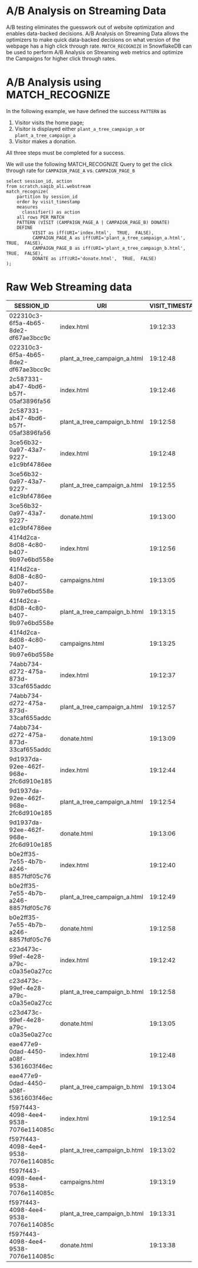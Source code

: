 # A/B Analysis on Streaming Data
A/B testing eliminates the guesswork out of website optimization and enables data-backed decisions. A/B Analysis on Streaming Data allows the optimizers to make quick data-backed decisions on what version of the webpage has a high click through rate. `MATCH_RECOGNIZE` in SnowflakeDB can be used to perform A/B Analysis on Streaming web metrics and optimize the Campaigns for higher click through rates.

# A/B Analysis using MATCH_RECOGNIZE
In the following example, we have defined the success `PATTERN` as 
1. Visitor visits the home page;
2. Visitor is displayed either `plant_a_tree_campaign_a` or `plant_a_tree_campaign_a`
3. Visitor makes a donation.

All three steps must be completed for a success.

We will use the following MATCH_RECOGNIZE Query to get the click through rate for `CAMPAIGN_PAGE_A` vs. `CAMPAIGN_PAGE_B`

```
select session_id, action
from scratch.saqib_ali.webstream
match_recognize(
    partition by session_id
    order by visit_timestamp
    measures
      classifier() as action
    all rows PER MATCH
    PATTERN (VISIT (CAMPAIGN_PAGE_A | CAMPAIGN_PAGE_B) DONATE)
    DEFINE
          VISIT as iff(URI='index.html',  TRUE,  FALSE),
          CAMPAIGN_PAGE_A as iff(URI='plant_a_tree_campaign_a.html',  TRUE,  FALSE),
          CAMPAIGN_PAGE_B as iff(URI='plant_a_tree_campaign_b.html',  TRUE,  FALSE),
          DONATE as iff(URI='donate.html',  TRUE,  FALSE)
);
```


# Raw Web Streaming data
| SESSION_ID                           | URI                          | VISIT_TIMESTAMP |
|--------------------------------------|------------------------------|-----------------|
| 022310c3-6f5a-4b65-8de2-df67ae3bcc9c | index.html                   | 19:12:33        |
| 022310c3-6f5a-4b65-8de2-df67ae3bcc9c | plant_a_tree_campaign_a.html | 19:12:48        |
| 2c587331-ab47-4bd6-b57f-05af3896fa56 | index.html                   | 19:12:46        |
| 2c587331-ab47-4bd6-b57f-05af3896fa56 | plant_a_tree_campaign_b.html | 19:12:58        |
| 3ce56b32-0a97-43a7-9227-e1c9bf4786ee | index.html                   | 19:12:48        |
| 3ce56b32-0a97-43a7-9227-e1c9bf4786ee | plant_a_tree_campaign_a.html | 19:12:55        |
| 3ce56b32-0a97-43a7-9227-e1c9bf4786ee | donate.html                  | 19:13:00        |
| 41f4d2ca-8d08-4c80-b407-9b97e6bd558e | index.html                   | 19:12:56        |
| 41f4d2ca-8d08-4c80-b407-9b97e6bd558e | campaigns.html               | 19:13:05        |
| 41f4d2ca-8d08-4c80-b407-9b97e6bd558e | plant_a_tree_campaign_b.html | 19:13:15        |
| 41f4d2ca-8d08-4c80-b407-9b97e6bd558e | campaigns.html               | 19:13:25        |
| 74abb734-d272-475a-873d-33caf655addc | index.html                   | 19:12:37        |
| 74abb734-d272-475a-873d-33caf655addc | plant_a_tree_campaign_a.html | 19:12:57        |
| 74abb734-d272-475a-873d-33caf655addc | donate.html                  | 19:13:09        |
| 9d1937da-92ee-462f-968e-2fc6d910e185 | index.html                   | 19:12:44        |
| 9d1937da-92ee-462f-968e-2fc6d910e185 | plant_a_tree_campaign_a.html | 19:12:54        |
| 9d1937da-92ee-462f-968e-2fc6d910e185 | donate.html                  | 19:13:06        |
| b0e2ff35-7e55-4b7b-a246-8857fdf05c76 | index.html                   | 19:12:40        |
| b0e2ff35-7e55-4b7b-a246-8857fdf05c76 | plant_a_tree_campaign_a.html | 19:12:49        |
| b0e2ff35-7e55-4b7b-a246-8857fdf05c76 | donate.html                  | 19:12:58        |
| c23d473c-99ef-4e28-a79c-c0a35e0a27cc | index.html                   | 19:12:42        |
| c23d473c-99ef-4e28-a79c-c0a35e0a27cc | plant_a_tree_campaign_b.html | 19:12:58        |
| c23d473c-99ef-4e28-a79c-c0a35e0a27cc | donate.html                  | 19:13:05        |
| eae477e9-0dad-4450-a08f-5361603f46ec | index.html                   | 19:12:48        |
| eae477e9-0dad-4450-a08f-5361603f46ec | plant_a_tree_campaign_b.html | 19:13:04        |
| f597f443-4098-4ee4-9538-7076e114085c | index.html                   | 19:12:54        |
| f597f443-4098-4ee4-9538-7076e114085c | plant_a_tree_campaign_b.html | 19:13:02        |
| f597f443-4098-4ee4-9538-7076e114085c | campaigns.html               | 19:13:19        |
| f597f443-4098-4ee4-9538-7076e114085c | plant_a_tree_campaign_b.html | 19:13:31        |
| f597f443-4098-4ee4-9538-7076e114085c | donate.html                  | 19:13:38        |
